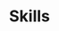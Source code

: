 ---
section: about
title: Skills
description: Artiucate Storyline, boom, boom, pow
action: Resume
---